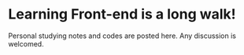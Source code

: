 # Learning Front-end is a long walk!
Personal studying notes and codes are posted here.
Any discussion is welcomed.
